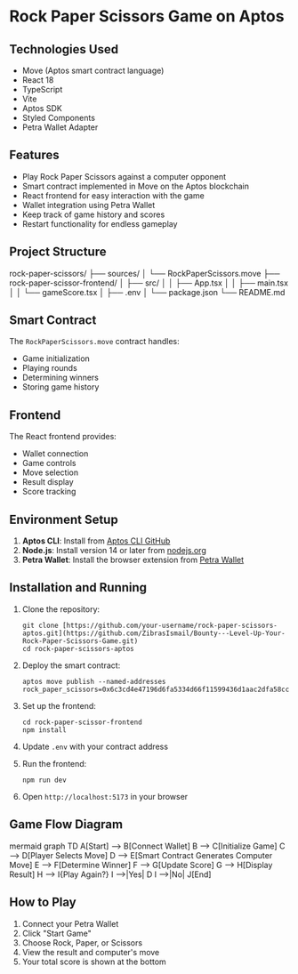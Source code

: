 # Rock Paper Scissors Game on Aptos

## Technologies Used

- Move (Aptos smart contract language)
- React 18
- TypeScript
- Vite
- Aptos SDK
- Styled Components
- Petra Wallet Adapter

## Features

- Play Rock Paper Scissors against a computer opponent
- Smart contract implemented in Move on the Aptos blockchain
- React frontend for easy interaction with the game
- Wallet integration using Petra Wallet
- Keep track of game history and scores
- Restart functionality for endless gameplay

## Project Structure

rock-paper-scissors/
├── sources/
│ └── RockPaperScissors.move
├── rock-paper-scissor-frontend/
│ ├── src/
│ │ ├── App.tsx
│ │ ├── main.tsx
│ │ └── gameScore.tsx
│ ├── .env
│ └── package.json
└── README.md

## Smart Contract

The `RockPaperScissors.move` contract handles:

- Game initialization
- Playing rounds
- Determining winners
- Storing game history

## Frontend

The React frontend provides:

- Wallet connection
- Game controls
- Move selection
- Result display
- Score tracking

## Environment Setup

1. **Aptos CLI**: Install from [Aptos CLI GitHub](https://github.com/aptos-labs/aptos-core/releases)
2. **Node.js**: Install version 14 or later from [nodejs.org](https://nodejs.org/)
3. **Petra Wallet**: Install the browser extension from [Petra Wallet](https://petra.app/)

## Installation and Running

1. Clone the repository:

   ```
   git clone [https://github.com/your-username/rock-paper-scissors-aptos.git](https://github.com/ZibrasIsmail/Bounty---Level-Up-Your-Rock-Paper-Scissors-Game.git)
   cd rock-paper-scissors-aptos
   ```

2. Deploy the smart contract:

   ```
   aptos move publish --named-addresses rock_paper_scissors=0x6c3cd4e47196d6fa5334d66f11599436d1aac2dfa58ccc911ba97111ffd4c208
   ```

3. Set up the frontend:

   ```
   cd rock-paper-scissor-frontend
   npm install
   ```

4. Update `.env` with your contract address

5. Run the frontend:

   ```
   npm run dev
   ```

6. Open `http://localhost:5173` in your browser

## Game Flow Diagram

mermaid
graph TD
A[Start] --> B[Connect Wallet]
B --> C[Initialize Game]
C --> D[Player Selects Move]
D --> E[Smart Contract Generates Computer Move]
E --> F[Determine Winner]
F --> G[Update Score]
G --> H[Display Result]
H --> I{Play Again?}
I -->|Yes| D
I -->|No| J[End]

## How to Play

1. Connect your Petra Wallet
2. Click "Start Game"
3. Choose Rock, Paper, or Scissors
4. View the result and computer's move
5. Your total score is shown at the bottom
